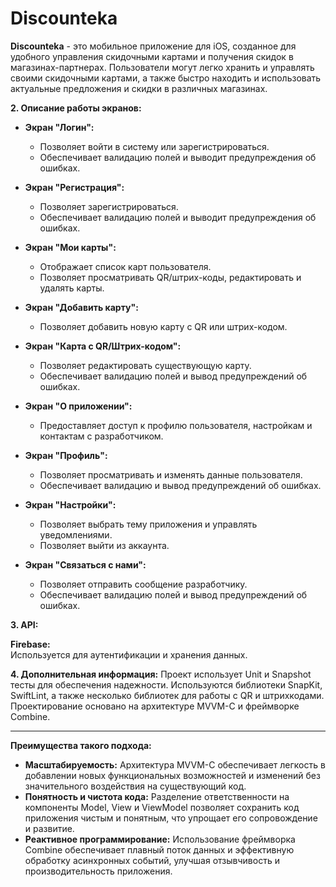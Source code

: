 # Discounteka

**Discounteka** - это мобильное приложение для iOS, созданное для удобного управления скидочными картами и получения скидок в магазинах-партнерах. Пользователи могут легко хранить и управлять своими скидочными картами, а также быстро находить и использовать актуальные предложения и скидки в различных магазинах.

**2. Описание работы экранов:**

- **Экран "Логин":**  
  - Позволяет войти в систему или зарегистрироваться.
  - Обеспечивает валидацию полей и выводит предупреждения об ошибках.

- **Экран "Регистрация":**  
  - Позволяет зарегистрироваться.
  - Обеспечивает валидацию полей и выводит предупреждения об ошибках.

- **Экран "Мои карты":**  
  - Отображает список карт пользователя.
  - Позволяет просматривать QR/штрих-коды, редактировать и удалять карты.

- **Экран "Добавить карту":**  
  - Позволяет добавить новую карту с QR или штрих-кодом.

- **Экран "Карта с QR/Штрих-кодом":**  
  - Позволяет редактировать существующую карту.
  - Обеспечивает валидацию полей и вывод предупреждений об ошибках.

- **Экран "О приложении":**  
  - Предоставляет доступ к профилю пользователя, настройкам и контактам с разработчиком.

- **Экран "Профиль":**  
  - Позволяет просматривать и изменять данные пользователя.
  - Обеспечивает валидацию и вывод предупреждений об ошибках.

- **Экран "Настройки":**  
  - Позволяет выбрать тему приложения и управлять уведомлениями.
  - Позволяет выйти из аккаунта.

- **Экран "Связаться с нами":**  
  - Позволяет отправить сообщение разработчику.
  - Обеспечивает валидацию полей и вывод предупреждений об ошибках.


**3. API:**

**Firebase:**  
Используется для аутентификации и хранения данных.

**4. Дополнительная информация:**
Проект использует Unit и Snapshot тесты для обеспечения надежности. Используются библиотеки SnapKit, SwiftLint, а также несколько библиотек для работы с QR и штрихкодами. Проектирование основано на архитектуре MVVM-C и фреймворке Combine.

---

**Преимущества такого подхода:**
- **Масштабируемость:** Архитектура MVVM-C обеспечивает легкость в добавлении новых функциональных возможностей и изменений без значительного воздействия на существующий код.
- **Понятность и чистота кода:** Разделение ответственности на компоненты Model, View и ViewModel позволяет сохранить код приложения чистым и понятным, что упрощает его сопровождение и развитие.
- **Реактивное программирование:** Использование фреймворка Combine обеспечивает плавный поток данных и эффективную обработку асинхронных событий, улучшая отзывчивость и производительность приложения.
